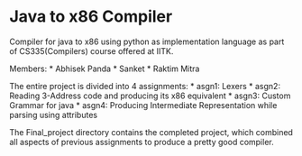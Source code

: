 # Java to x86 Compiler

Compiler for java to x86 using python as implementation language as part of CS335(Compilers) course offered at IITK.

Members:
    * Abhisek Panda
    * Sanket
    * Raktim Mitra

The entire project is divided into 4 assignments:
    * asgn1: Lexers
    * asgn2: Reading 3-Address code and producing its x86 equivalent
    * asgn3: Custom Grammar for java
    * asgn4: Producing Intermediate Representation while parsing using attributes

The Final_project directory contains the completed project, which combined all aspects of previous assignments to produce a pretty good compiler.
